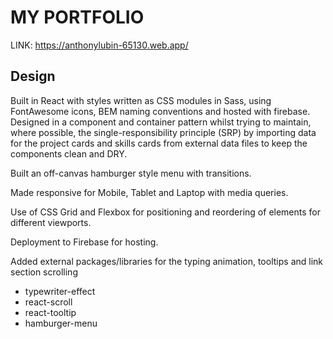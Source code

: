 # MY PORTFOLIO #

LINK: https://anthonylubin-65130.web.app/

## Design ##

Built in React with styles written as CSS modules in Sass, using FontAwesome icons, BEM naming conventions and hosted with firebase.
Designed in a component and container pattern whilst trying to maintain, where possible, the single-responsibility principle (SRP)
by importing data for the project cards and skills cards from external data files to keep the components clean and DRY.

Built an off-canvas hamburger style menu with transitions.

Made responsive for Mobile, Tablet and Laptop with media queries.

Use of CSS Grid and Flexbox for positioning and reordering of elements for different viewports.

Deployment to Firebase for hosting. 

Added external packages/libraries for the typing animation, tooltips and link section scrolling
- typewriter-effect
- react-scroll
- react-tooltip
- hamburger-menu